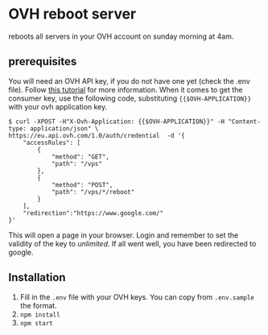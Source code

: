 # OVH reboot server
reboots all servers in your OVH account on sunday morning at 4am.

## prerequisites
You will need an OVH API key, if you do not have one yet (check the .env file). Follow [this tutorial](https://docs.ovh.com/gb/en/customer/first-steps-with-ovh-api/) for more information. When it comes to get the consumer key, use the following code, substituting `{{$OVH-APPLICATION}}` with your ovh application key.

```
$ curl -XPOST -H"X-Ovh-Application: {{$OVH-APPLICATION}}" -H "Content-type: application/json" \
https://eu.api.ovh.com/1.0/auth/credential  -d '{
    "accessRules": [
        {
            "method": "GET",
            "path": "/vps"
        },
        {
            "method": "POST",
            "path": "/vps/*/reboot"
        }
    ],
    "redirection":"https://www.google.com/"
}'
```
This will open a page in your browser. Login and remember to set the validity of the key to *unlimited*. If all went well, you have been redirected to google.

## Installation
1. Fill in the `.env` file with your OVH keys. You can copy from `.env.sample` the format.
2. `npm install`
3. `npm start`